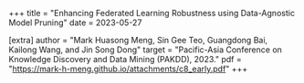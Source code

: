 +++
title = "Enhancing Federated Learning Robustness using Data-Agnostic Model Pruning"
date = 2023-05-27

[extra]
author = "Mark Huasong Meng, Sin Gee Teo, Guangdong Bai, Kailong Wang, and Jin Song Dong"
target = "Pacific-Asia Conference on Knowledge Discovery and Data Mining (PAKDD), 2023."
pdf = "https://mark-h-meng.github.io/attachments/c8_early.pdf"
+++

